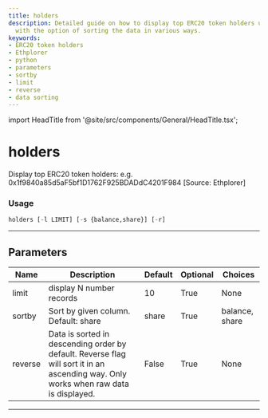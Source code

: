 ```yaml
---
title: holders
description: Detailed guide on how to display top ERC20 token holders using python,
  with the option of sorting the data in various ways.
keywords:
- ERC20 token holders
- Ethplorer
- python
- parameters
- sortby
- limit
- reverse
- data sorting
---
```


import HeadTitle from '@site/src/components/General/HeadTitle.tsx';

<HeadTitle title="holders - Onchain - Crypto - Reference | OpenBB Terminal Docs" />

# holders

Display top ERC20 token holders: e.g. 0x1f9840a85d5aF5bf1D1762F925BDADdC4201F984 [Source: Ethplorer]

### Usage

```python
holders [-l LIMIT] [-s {balance,share}] [-r]
```

---

## Parameters

| Name | Description | Default | Optional | Choices |
| ---- | ----------- | ------- | -------- | ------- |
| limit | display N number records | 10 | True | None |
| sortby | Sort by given column. Default: share | share | True | balance, share |
| reverse | Data is sorted in descending order by default. Reverse flag will sort it in an ascending way. Only works when raw data is displayed. | False | True | None |

---
